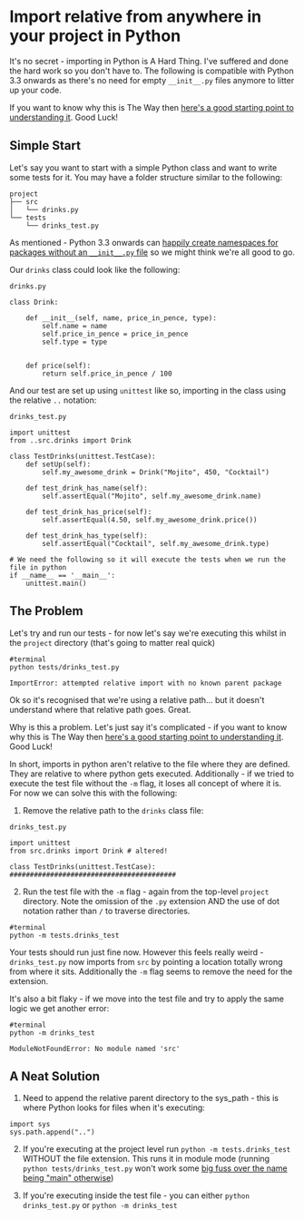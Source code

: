 # Import relative from anywhere in your project in Python

It's no secret - importing in Python is A Hard Thing.  I've suffered and done the hard work so you don't have to.
The following is compatible with Python 3.3 onwards as there's no need for empty `__init__.py` files anymore to litter up your code.

If you want to know why this is The Way then [here's a good starting point to understanding it](https://stackoverflow.com/questions/14132789/relative-imports-for-the-billionth-time). Good Luck!

## Simple Start

Let's say you want to start with a simple Python class and want to write some tests for it.  You may have a folder structure similar to the following:

```
project
├── src
│   └── drinks.py
└── tests
    └── drinks_test.py
```

As mentioned - Python 3.3 onwards can [happily create namespaces for packages without an `__init__.py` file](https://stackoverflow.com/a/37140173/13898069) so we might think we're all good to go. 

Our `drinks` class could look like the following:

`drinks.py`
```
class Drink:
    
    def __init__(self, name, price_in_pence, type):
        self.name = name
        self.price_in_pence = price_in_pence
        self.type = type


    def price(self):
        return self.price_in_pence / 100
```

And our test are set up using `unittest` like so, importing in the class using the relative `..` notation:

`drinks_test.py`
```
import unittest
from ..src.drinks import Drink

class TestDrinks(unittest.TestCase):
    def setUp(self):
        self.my_awesome_drink = Drink("Mojito", 450, "Cocktail")
    
    def test_drink_has_name(self):
        self.assertEqual("Mojito", self.my_awesome_drink.name)
    
    def test_drink_has_price(self):
        self.assertEqual(4.50, self.my_awesome_drink.price())
    
    def test_drink_has_type(self):
        self.assertEqual("Cocktail", self.my_awesome_drink.type)

# We need the following so it will execute the tests when we run the file in python
if __name__ == '__main__':
    unittest.main()
```

## The Problem

Let's try and run our tests - for now let's say we're executing this whilst in the `project` directory (that's going to matter real quick)

```
#terminal
python tests/drinks_test.py

ImportError: attempted relative import with no known parent package
```

Ok so it's recognised that we're using a relative path... but it doesn't understand where that relative path goes.  Great.

Why is this a problem.  Let's just say it's complicated - if you want to know why this is The Way then [here's a good starting point to understanding it](https://stackoverflow.com/questions/14132789/relative-imports-for-the-billionth-time). Good Luck! 

In short, imports in python aren't relative to the file where they are defined.  They are relative to where python gets executed. Additionally - if we tried to execute the test file without the `-m` flag, it loses all concept of where it is. For now we can solve this with the following:

1. Remove the relative path to the `drinks` class file:

`drinks_test.py`
```
import unittest
from src.drinks import Drink # altered!

class TestDrinks(unittest.TestCase):
#########################################
```

2. Run the test file with the `-m` flag - again from the top-level `project` directory. Note the omission of the `.py` extension AND the use of dot notation rather than `/` to traverse directories.

```
#terminal
python -m tests.drinks_test
```

Your tests should run just fine now.  However this feels really weird - `drinks_test.py` now imports from `src` by pointing a location totally wrong from where it sits. Additionally the `-m` flag seems to remove the need for the extension.

It's also a bit flaky - if we move into the test file and try to apply the same logic we get another error:

```
#terminal
python -m drinks_test

ModuleNotFoundError: No module named 'src'
```

## A Neat Solution

1. Need to append the relative parent directory to the sys_path - this is where Python looks for files when it's executing:

```
import sys
sys.path.append("..")
```

2. If you're executing at the project level run `python -m tests.drinks_test` WITHOUT the file extension.  This runs it in module mode (running `python tests/drinks_test.py` won't work some [big fuss over the name being "main" otherwise](https://stackoverflow.com/a/14132912/13898069))

3. If you're executing inside the test file - you can either `python drinks_test.py` or `python -m drinks_test`